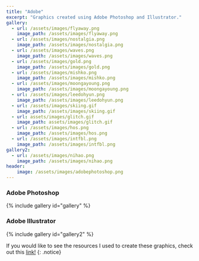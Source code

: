 ```yaml
---
title: "Adobe"
excerpt: "Graphics created using Adobe Photoshop and Illustrator."
gallery:
  - url: /assets/images/flyaway.png
    image_path: /assets/images/flyaway.png
  - url: /assets/images/nostalgia.png
    image_path: /assets/images/nostalgia.png
  - url: /assets/images/waves.png
    image_path: /assets/images/waves.png
  - url: /assets/images/gold.png
    image_path: /assets/images/gold.png
  - url: /assets/images/mishko.png
    image_path: /assets/images/mishko.png
  - url: /assets/images/moongayoung.png
    image_path: /assets/images/moongayoung.png
  - url: /assets/images/leedohyun.png
    image_path: /assets/images/leedohyun.png
  - url: /assets/images/skiing.gif
    image_path: /assets/images/skiing.gif
  - url: assets/images/glitch.gif
    image_path: assets/images/glitch.gif
  - url: /assets/images/hos.png
    image_path: /assets/images/hos.png 
  - url: /assets/images/intfbl.png
    image_path: /assets/images/intfbl.png
gallery2:
  - url: /assets/images/nihao.png
    image_path: /assets/images/nihao.png
header:
    image: /assets/images/adobephotoshop.png
---
```

<h3> Adobe Photoshop </h3>
{% include gallery id="gallery" %}

<h3> Adobe Illustrator </h3>
{% include gallery id="gallery2" %}

If you would like to see the resources I used to create these graphics, check out this <a href="https://drive.google.com/drive/folders/1epWAD-ZGuQLilRX0bZSfOem0Q00epUL7?usp=sharing">link!</a>
{: .notice}